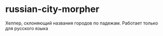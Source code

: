# russian-city-morpher
Хелпер, склоняющий названия городов по падежам. Работает только для русского языка
